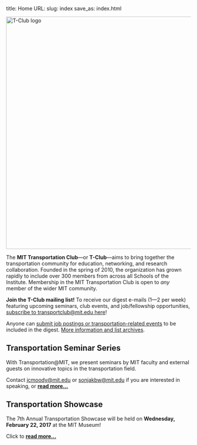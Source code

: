 title: Home
URL:
slug: index
save_as: index.html

<img class="center" src="/image/logo/t-club.png" alt="T-Club logo" style="width:635px"/>

The **MIT Transportation Club**—or **T-Club**—aims to bring together the transportation community for education, networking, and research collaboration. Founded in the spring of 2010, the organization has grown rapidly to include over 300 members from across all Schools of the Institute. Membership in the MIT Transportation Club is open to *any* member of the wider MIT community.

**Join the T-Club mailing list!** To receive our digest e-mails (1—2 per week) featuring upcoming seminars, club events, and job/fellowship opportunities, [subscribe to transportclub@mit.edu here](http://mailman.mit.edu/mailman/listinfo/transportclub)!

Anyone can <a href="https://docs.google.com/forms/d/1gobnpPHKaP2h51ECSFJFWUi_eVNMbKUgTk8fhzc58aw/viewform" target="_blank">submit job postings or transportation-related events</a> to be included in the digest. [More information and list archives](http://mailman.mit.edu/mailman/listinfo/transportclub).

## Transportation Seminar Series
With Transportation@MIT, we present seminars by MIT faculty and external guests on innovative topics in the transportation field.

Contact [jcmoody@mit.edu](emailto:jcmoody@mit.edu) or [sonjakbw@mit.edu](mailto:sonjakbw@mit.edu) if you are interested in speaking, or **[read more…]({category}seminars)**

## Transportation Showcase

The 7th Annual Transportation Showcase will be held on **Wednesday, February 22, 2017** at the MIT Museum!

Click to **[read more…]({filename}/pages/showcase/2017.md)**